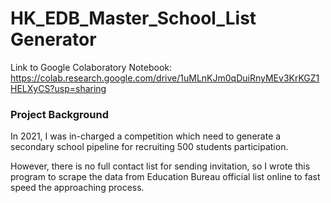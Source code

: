 # HK_EDB_Master_School_List Generator

Link to Google Colaboratory Notebook: 
https://colab.research.google.com/drive/1uMLnKJm0qDuiRnyMEv3KrKGZ1HELXyCS?usp=sharing

### Project Background

In 2021, I was in-charged a competition which need to generate a secondary school pipeline for recruiting 500 students participation.

However, there is no full contact list for sending invitation, so I wrote this program to scrape the data from Education Bureau official list online to fast speed the approaching process.

